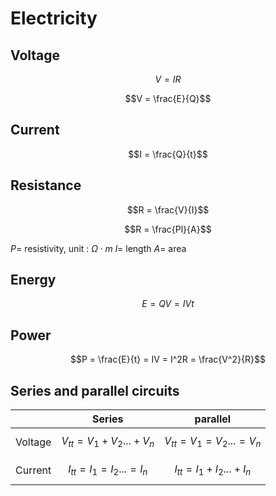 # Electricity

## Voltage

$$V = IR$$

$$V  = \frac{E}{Q}$$

## Current

$$I = \frac{Q}{t}$$

## Resistance

$$R = \frac{V}{I}$$

$$R = \frac{Pl}{A}$$

$P =$ resistivity, unit : $\Omega\cdot m$
$l =$ length
$A =$ area

## Energy

$$E = QV = IVt$$

## Power

$$P = \frac{E}{t} = IV = I^2R = \frac{V^2}{R}$$

## Series and parallel circuits

|         |            Series             |           parallel            |
|:-------:|:-----------------------------:|:-----------------------------:|
| Voltage |   $$V_{tt} = V_1+V_2...+V_n$$   | $$V_{tt} = V_1 = V_2... = V_n$$ |
| Current | $$I_{tt} = I_1 = I_2... = I_n$$ |   $$I_{tt} = I_1+I_2...+I_n$$   |
